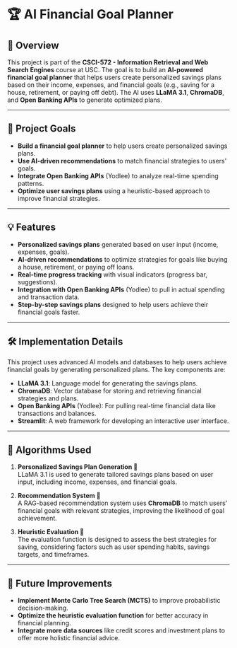 # 🏆 **AI Financial Goal Planner**

## 📌 **Overview**
This project is part of the **CSCI-572 - Information Retrieval and Web Search Engines** course at USC. The goal is to build an **AI-powered financial goal planner** that helps users create personalized savings plans based on their income, expenses, and financial goals (e.g., saving for a house, retirement, or paying off debt). The AI uses **LLaMA 3.1**, **ChromaDB**, and **Open Banking APIs** to generate optimized plans.

---

## 🎯 **Project Goals**

- **Build a financial goal planner** to help users create personalized savings plans.
- **Use AI-driven recommendations** to match financial strategies to users' goals.
- **Integrate Open Banking APIs** (Yodlee) to analyze real-time spending patterns.
- **Optimize user savings plans** using a heuristic-based approach to improve financial strategies.

---

## 💡 **Features**

- **Personalized savings plans** generated based on user input (income, expenses, goals).
- **AI-driven recommendations** to optimize strategies for goals like buying a house, retirement, or paying off loans.
- **Real-time progress tracking** with visual indicators (progress bar, suggestions).
- **Integration with Open Banking APIs** (Yodlee) to pull in actual spending and transaction data.
- **Step-by-step savings plans** designed to help users achieve their financial goals faster.

---

## 🛠️ **Implementation Details**

This project uses advanced AI models and databases to help users achieve financial goals by generating personalized plans. The key components are:

- **LLaMA 3.1**: Language model for generating the savings plans.
- **ChromaDB**: Vector database for storing and retrieving financial strategies and plans.
- **Open Banking APIs** (Yodlee): For pulling real-time financial data like transactions and balances.
- **Streamlit**: A web framework for developing an interactive user interface.

---

## 🧠 **Algorithms Used**

1. **Personalized Savings Plan Generation 🤖**  
   LLaMA 3.1 is used to generate tailored savings plans based on user input, including income, expenses, and financial goals.

2. **Recommendation System 🧠**  
   A RAG-based recommendation system uses **ChromaDB** to match users' financial goals with relevant strategies, improving the likelihood of goal achievement.

3. **Heuristic Evaluation 🎯**  
   The evaluation function is designed to assess the best strategies for saving, considering factors such as user spending habits, savings targets, and timeframes.

---

## 📌 **Future Improvements**

- **Implement Monte Carlo Tree Search (MCTS)** to improve probabilistic decision-making.
- **Optimize the heuristic evaluation function** for better accuracy in financial planning.
- **Integrate more data sources** like credit scores and investment plans to offer more holistic financial advice.
